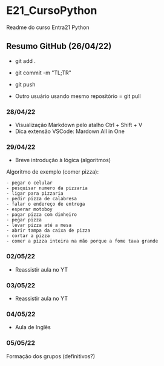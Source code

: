 # E21_CursoPython
Readme do curso Entra21 Python

##  Resumo GitHub (26/04/22) 

- git add .

- git commit -m "TL;TR"

- git push

- Outro usuário usando mesmo repositório = git pull

 ### 28/04/22

 - Visualização Markdown pelo atalho Ctrl + Shift + V 
 - Dica extensão VSCode: Mardown All in One


### 29/04/22

 - Breve introdução à lógica (algoritmos)
  
  Algoritmo de exemplo (comer pizza):
 ```
 - pegar o celular 
 - pesquisar numero da pizzaria 
 - ligar para pizzaria 
 - pedir pizza de calabresa
 - falar o endereço de entrega 
 - esperar motoboy 
 - pagar pizza com dinheiro 
 - pegar pizza
 - levar pizza até a mesa
 - abrir tampa da caixa de pizza
 - cortar a pizza 
 - comer a pizza inteira na mão porque a fome tava grande 
```
### 02/05/22
 - Reassistir aula no YT

### 03/05/22
 - Reassistir aula no YT

### 04/05/22
 - Aula de Inglês

### 05/05/22
 Formação dos grupos (definitivos?)